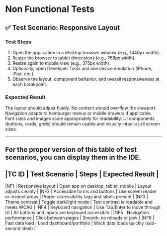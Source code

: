 # Non Functional Tests

## ✅ Test Scenario: Responsive Layout

### Test Steps
1. Open the application in a desktop browser window (e.g., 1440px width).
2. Resize the browser to tablet dimensions (e.g., 768px width).
3. Resize again to mobile view (e.g., 375px width).
4. Optionally, open Developer Tools and use device emulation (iPhone, iPad, etc.).
5. Observe the layout, component behavior, and overall responsiveness at each breakpoint.

### Expected Result
The layout should adjust fluidly.
No content should overflow the viewport.
Navigation adapts to hamburger menus or mobile drawers if applicable.
Font sizes and images scale appropriately for readability.
UI components (buttons, cards, grids) should remain usable and visually intact at all screen sizes.

---
## For the proper version of this table of test scenarios, you can display them in the IDE.
## |TC ID | Test Scenario                | Steps                               | Expected Result                                |
   |NF1   | Responsive layout            | Open app on desktop, tablet, mobile | Layout adjusts cleanly                         |
   |NF2   | Accessible forms and buttons | Use screen reader or inspect areas  | Proper accessibility tags and labels present   |
   |NF3   | Theme contrast               | Toggle dark/light mode              | Text contrast is readable and meets WCAG       | 
   |NF4   | Keyboard navigation          | Use Tab/Enter to move through UI    | All buttons and inputs are keyboard accessible |
   |NF5   | Navigation performance       | Click between pages                 | Smooth, no reloads or jank                     |
   |NF6   | Fast data load               | Load dashboard/portfolio            | Mock data loads quickly (sub-second ideal)     |
